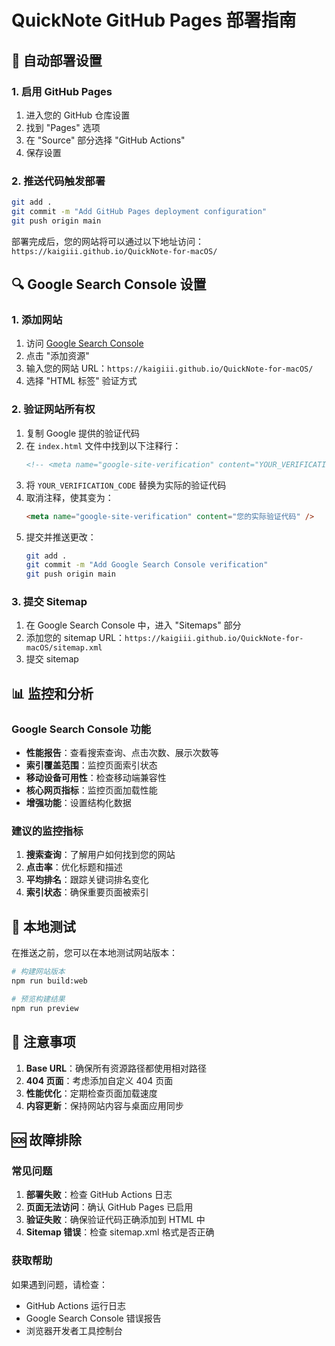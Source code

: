 # QuickNote GitHub Pages 部署指南

## 🚀 自动部署设置

### 1. 启用 GitHub Pages

1. 进入您的 GitHub 仓库设置
2. 找到 "Pages" 选项
3. 在 "Source" 部分选择 "GitHub Actions"
4. 保存设置

### 2. 推送代码触发部署

```bash
git add .
git commit -m "Add GitHub Pages deployment configuration"
git push origin main
```

部署完成后，您的网站将可以通过以下地址访问：
`https://kaigiii.github.io/QuickNote-for-macOS/`

## 🔍 Google Search Console 设置

### 1. 添加网站

1. 访问 [Google Search Console](https://search.google.com/search-console)
2. 点击 "添加资源"
3. 输入您的网站 URL：`https://kaigiii.github.io/QuickNote-for-macOS/`
4. 选择 "HTML 标签" 验证方式

### 2. 验证网站所有权

1. 复制 Google 提供的验证代码
2. 在 `index.html` 文件中找到以下注释行：
   ```html
   <!-- <meta name="google-site-verification" content="YOUR_VERIFICATION_CODE" /> -->
   ```
3. 将 `YOUR_VERIFICATION_CODE` 替换为实际的验证代码
4. 取消注释，使其变为：
   ```html
   <meta name="google-site-verification" content="您的实际验证代码" />
   ```
5. 提交并推送更改：
   ```bash
   git add .
   git commit -m "Add Google Search Console verification"
   git push origin main
   ```

### 3. 提交 Sitemap

1. 在 Google Search Console 中，进入 "Sitemaps" 部分
2. 添加您的 sitemap URL：`https://kaigiii.github.io/QuickNote-for-macOS/sitemap.xml`
3. 提交 sitemap

## 📊 监控和分析

### Google Search Console 功能

- **性能报告**：查看搜索查询、点击次数、展示次数等
- **索引覆盖范围**：监控页面索引状态
- **移动设备可用性**：检查移动端兼容性
- **核心网页指标**：监控页面加载性能
- **增强功能**：设置结构化数据

### 建议的监控指标

1. **搜索查询**：了解用户如何找到您的网站
2. **点击率**：优化标题和描述
3. **平均排名**：跟踪关键词排名变化
4. **索引状态**：确保重要页面被索引

## 🔧 本地测试

在推送之前，您可以在本地测试网站版本：

```bash
# 构建网站版本
npm run build:web

# 预览构建结果
npm run preview
```

## 📝 注意事项

1. **Base URL**：确保所有资源路径都使用相对路径
2. **404 页面**：考虑添加自定义 404 页面
3. **性能优化**：定期检查页面加载速度
4. **内容更新**：保持网站内容与桌面应用同步

## 🆘 故障排除

### 常见问题

1. **部署失败**：检查 GitHub Actions 日志
2. **页面无法访问**：确认 GitHub Pages 已启用
3. **验证失败**：确保验证代码正确添加到 HTML 中
4. **Sitemap 错误**：检查 sitemap.xml 格式是否正确

### 获取帮助

如果遇到问题，请检查：
- GitHub Actions 运行日志
- Google Search Console 错误报告
- 浏览器开发者工具控制台 